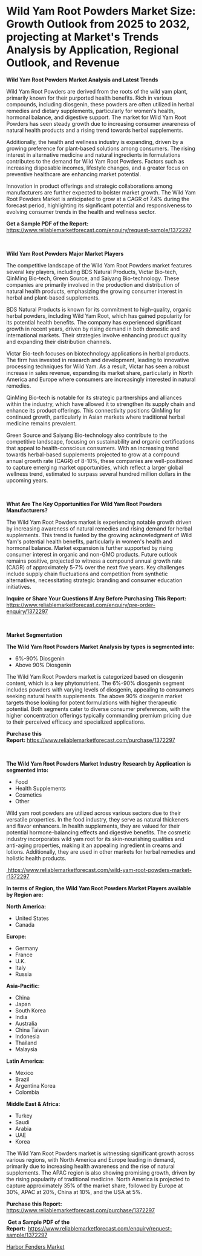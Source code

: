 <p><h1>Wild Yam Root Powders Market Size: Growth Outlook from 2025 to 2032, projecting at Market's Trends Analysis by Application, Regional Outlook, and Revenue</h1></p><p><strong>Wild Yam Root Powders Market Analysis and Latest Trends</strong></p>
<p><p>Wild Yam Root Powders are derived from the roots of the wild yam plant, primarily known for their purported health benefits. Rich in various compounds, including diosgenin, these powders are often utilized in herbal remedies and dietary supplements, particularly for women's health, hormonal balance, and digestive support. The market for Wild Yam Root Powders has seen steady growth due to increasing consumer awareness of natural health products and a rising trend towards herbal supplements.</p><p>Additionally, the health and wellness industry is expanding, driven by a growing preference for plant-based solutions among consumers. The rising interest in alternative medicine and natural ingredients in formulations contributes to the demand for Wild Yam Root Powders. Factors such as increasing disposable incomes, lifestyle changes, and a greater focus on preventive healthcare are enhancing market potential.</p><p>Innovation in product offerings and strategic collaborations among manufacturers are further expected to bolster market growth. The Wild Yam Root Powders Market is anticipated to grow at a CAGR of 7.4% during the forecast period, highlighting its significant potential and responsiveness to evolving consumer trends in the health and wellness sector.</p></p>
<p><strong>Get a Sample PDF of the Report:&nbsp;</strong> <a href="https://www.reliablemarketforecast.com/enquiry/request-sample/1372297?utm_campaign=3029&utm_medium=2&utm_source=Github&utm_content=ia&utm_term=22032025&utm_id=wild-yam-root-powders">https://www.reliablemarketforecast.com/enquiry/request-sample/1372297</a></p>
<p>&nbsp;</p>
<p><strong>Wild Yam Root Powders Major Market Players</strong></p>
<p><p>The competitive landscape of the Wild Yam Root Powders market features several key players, including BDS Natural Products, Victar Bio-tech, QinMing Bio-tech, Green Source, and Saiyang Bio-technology. These companies are primarily involved in the production and distribution of natural health products, emphasizing the growing consumer interest in herbal and plant-based supplements.</p><p>BDS Natural Products is known for its commitment to high-quality, organic herbal powders, including Wild Yam Root, which has gained popularity for its potential health benefits. The company has experienced significant growth in recent years, driven by rising demand in both domestic and international markets. Their strategies involve enhancing product quality and expanding their distribution channels.</p><p>Victar Bio-tech focuses on biotechnology applications in herbal products. The firm has invested in research and development, leading to innovative processing techniques for Wild Yam. As a result, Victar has seen a robust increase in sales revenue, expanding its market share, particularly in North America and Europe where consumers are increasingly interested in natural remedies.</p><p>QinMing Bio-tech is notable for its strategic partnerships and alliances within the industry, which have allowed it to strengthen its supply chain and enhance its product offerings. This connectivity positions QinMing for continued growth, particularly in Asian markets where traditional herbal medicine remains prevalent.</p><p>Green Source and Saiyang Bio-technology also contribute to the competitive landscape, focusing on sustainability and organic certifications that appeal to health-conscious consumers. With an increasing trend towards herbal-based supplements projected to grow at a compound annual growth rate (CAGR) of 8-10%, these companies are well-positioned to capture emerging market opportunities, which reflect a larger global wellness trend, estimated to surpass several hundred million dollars in the upcoming years.</p></p>
<p>&nbsp;</p>
<p><strong>What Are The Key Opportunities For Wild Yam Root Powders Manufacturers?</strong></p>
<p><p>The Wild Yam Root Powders market is experiencing notable growth driven by increasing awareness of natural remedies and rising demand for herbal supplements. This trend is fueled by the growing acknowledgment of Wild Yam's potential health benefits, particularly in women's health and hormonal balance. Market expansion is further supported by rising consumer interest in organic and non-GMO products. Future outlook remains positive, projected to witness a compound annual growth rate (CAGR) of approximately 5-7% over the next five years. Key challenges include supply chain fluctuations and competition from synthetic alternatives, necessitating strategic branding and consumer education initiatives.</p></p>
<p><strong>Inquire or Share Your Questions If Any Before Purchasing This Report:</strong> <a href="https://www.reliablemarketforecast.com/enquiry/pre-order-enquiry/1372297?utm_campaign=3029&utm_medium=2&utm_source=Github&utm_content=ia&utm_term=22032025&utm_id=wild-yam-root-powders">https://www.reliablemarketforecast.com/enquiry/pre-order-enquiry/1372297</a></p>
<p>&nbsp;</p>
<p><strong>Market Segmentation</strong></p>
<p><strong>The Wild Yam Root Powders Market Analysis by types is segmented into:</strong></p>
<p><ul><li>6%-90% Diosgenin</li><li>Above 90% Diosgenin</li></ul></p>
<p><p>The Wild Yam Root Powders market is categorized based on diosgenin content, which is a key phytonutrient. The 6%-90% diosgenin segment includes powders with varying levels of diosgenin, appealing to consumers seeking natural health supplements. The above 90% diosgenin market targets those looking for potent formulations with higher therapeutic potential. Both segments cater to diverse consumer preferences, with the higher concentration offerings typically commanding premium pricing due to their perceived efficacy and specialized applications.</p></p>
<p><strong>Purchase this Report:&nbsp;</strong><a href="https://www.reliablemarketforecast.com/purchase/1372297?utm_campaign=3029&utm_medium=2&utm_source=Github&utm_content=ia&utm_term=22032025&utm_id=wild-yam-root-powders">https://www.reliablemarketforecast.com/purchase/1372297</a></p>
<p>&nbsp;</p>
<p><strong>The Wild Yam Root Powders Market Industry Research by Application is segmented into:</strong></p>
<p><ul><li>Food</li><li>Health Supplements</li><li>Cosmetics</li><li>Other</li></ul></p>
<p><p>Wild yam root powders are utilized across various sectors due to their versatile properties. In the food industry, they serve as natural thickeners and flavor enhancers. In health supplements, they are valued for their potential hormone-balancing effects and digestive benefits. The cosmetic industry incorporates wild yam root for its skin-nourishing qualities and anti-aging properties, making it an appealing ingredient in creams and lotions. Additionally, they are used in other markets for herbal remedies and holistic health products.</p></p>
<p><a href="https://www.reliablemarketforecast.com/wild-yam-root-powders-market-r1372297?utm_campaign=3029&utm_medium=2&utm_source=Github&utm_content=ia&utm_term=22032025&utm_id=wild-yam-root-powders">&nbsp;https://www.reliablemarketforecast.com/wild-yam-root-powders-market-r1372297</a></p>
<p><strong>In terms of Region, the Wild Yam Root Powders Market Players available by Region are:</strong></p>
<p>
    <p> <strong> North America: </strong>
        <ul>
            <li>United States</li>
            <li>Canada</li>
        </ul>
        </p> 
    <p> <strong> Europe: </strong>
        <ul>
            <li>Germany</li>
            <li>France</li>
            <li>U.K.</li>
            <li>Italy</li>
            <li>Russia</li>
        </ul>
        </p> 
    <p> <strong> Asia-Pacific: </strong>
        <ul>
            <li>China</li>
            <li>Japan</li>
            <li>South Korea</li>
            <li>India</li>
            <li>Australia</li>
            <li>China Taiwan</li>
            <li>Indonesia</li>
            <li>Thailand</li>
            <li>Malaysia</li>
        </ul>
        </p> 
    <p> <strong> Latin America: </strong>
        <ul>
            <li>Mexico</li>
            <li>Brazil</li>
            <li>Argentina Korea</li>
            <li>Colombia</li>
        </ul>
        </p> 
    <p> <strong> Middle East & Africa: </strong>
        <ul>
            <li>Turkey</li>
            <li>Saudi</li>
            <li>Arabia</li>
            <li>UAE</li>
            <li>Korea</li>
        </ul>
    </p>
    </p>
<p><p>The Wild Yam Root Powders market is witnessing significant growth across various regions, with North America and Europe leading in demand, primarily due to increasing health awareness and the rise of natural supplements. The APAC region is also showing promising growth, driven by the rising popularity of traditional medicine. North America is projected to capture approximately 35% of the market share, followed by Europe at 30%, APAC at 20%, China at 10%, and the USA at 5%.</p></p>
<p><strong>Purchase this Report: </strong><a href="https://www.reliablemarketforecast.com/purchase/1372297?utm_campaign=3029&utm_medium=2&utm_source=Github&utm_content=ia&utm_term=22032025&utm_id=wild-yam-root-powders">https://www.reliablemarketforecast.com/purchase/1372297</a></p>
<p>&nbsp;<strong>Get a Sample PDF of the Report:&nbsp;&nbsp;</strong><a href="https://www.reliablemarketforecast.com/enquiry/request-sample/1372297?utm_campaign=3029&utm_medium=2&utm_source=Github&utm_content=ia&utm_term=22032025&utm_id=wild-yam-root-powders">https://www.reliablemarketforecast.com/enquiry/request-sample/1372297</a></p>
<p><strong></strong></p>
<p><p><a href="https://github.com/denbelnmer50/Market-Research-Report-List-1/blob/main/harbor-fenders-market.md?utm_campaign=3029&utm_medium=2&utm_source=Github&utm_content=ia&utm_term=22032025&utm_id=wild-yam-root-powders">Harbor Fenders Market</a></p></p>